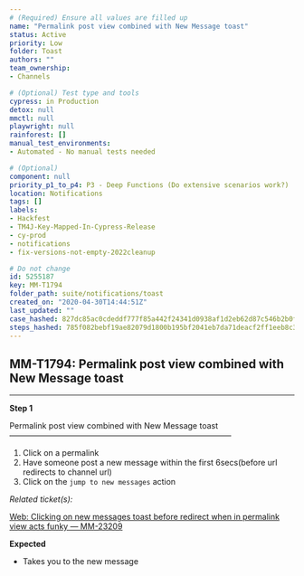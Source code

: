 ```yaml
---
# (Required) Ensure all values are filled up
name: "Permalink post view combined with New Message toast"
status: Active
priority: Low
folder: Toast
authors: ""
team_ownership: 
- Channels

# (Optional) Test type and tools
cypress: in Production
detox: null
mmctl: null
playwright: null
rainforest: []
manual_test_environments: 
- Automated - No manual tests needed

# (Optional)
component: null
priority_p1_to_p4: P3 - Deep Functions (Do extensive scenarios work?)
location: Notifications
tags: []
labels: 
- Hackfest
- TM4J-Key-Mapped-In-Cypress-Release
- cy-prod
- notifications
- fix-versions-not-empty-2022cleanup

# Do not change
id: 5255187
key: MM-T1794
folder_path: suite/notifications/toast
created_on: "2020-04-30T14:44:51Z"
last_updated: ""
case_hashed: 827dc85ac0cdeddf777f85a442f24341d0938af1d2eb62d87c546b2b0f42b65587417f0dd79a1cd78a356821ed1ef835
steps_hashed: 785f082bebf19ae82079d1800b195bf2041eb7da71deacf2ff1eeb8c3f5dfab6c2324f5d913f72a587211e6bda58f1b7
---
```


## MM-T1794: Permalink post view combined with New Message toast

---

**Step 1**

Permalink post view combined with New Message toast\
————————————————————————————

1. Click on a permalink
2. Have someone post a new message within the first 6secs(before url redirects to channel url)
3. Click on the `jump to new messages` action

_Related ticket(s):_

[Web: Clicking on new messages toast before redirect when in permalink view acts funky — MM-23209](https://mattermost.atlassian.net/browse/MM-23209)

**Expected**

- Takes you to the new message
